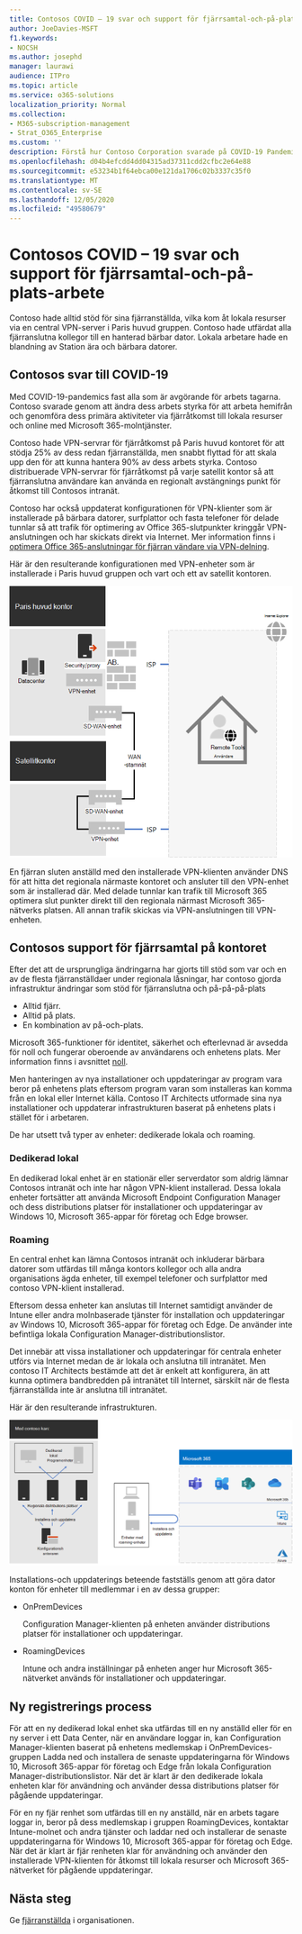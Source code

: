```yaml
---
title: Contosos COVID – 19 svar och support för fjärrsamtal-och-på-plats-arbete
author: JoeDavies-MSFT
f1.keywords:
- NOCSH
ms.author: josephd
manager: laurawi
audience: ITPro
ms.topic: article
ms.service: o365-solutions
localization_priority: Normal
ms.collection:
- M365-subscription-management
- Strat_O365_Enterprise
ms.custom: ''
description: Förstå hur Contoso Corporation svarade på COVID-19 Pandemic och har utvecklat sina program varu installationer och uppdatera infrastrukturen för fjärrsamtal.
ms.openlocfilehash: d04b4efcdd4dd04315ad37311cdd2cfbc2e64e88
ms.sourcegitcommit: e53234b1f64ebca00e121da1706c02b3337c35f0
ms.translationtype: MT
ms.contentlocale: sv-SE
ms.lasthandoff: 12/05/2020
ms.locfileid: "49580679"
---
```

# <a name="contosos-covid-19-response-and-support-for-remote-and-onsite-work"></a>Contosos COVID – 19 svar och support för fjärrsamtal-och-på-plats-arbete

Contoso hade alltid stöd för sina fjärranställda, vilka kom åt lokala resurser via en central VPN-server i Paris huvud gruppen. Contoso hade utfärdat alla fjärranslutna kollegor till en hanterad bärbar dator. Lokala arbetare hade en blandning av Station ära och bärbara datorer.

## <a name="contosos-response-to-covid-19"></a>Contosos svar till COVID-19

Med COVID-19-pandemics fast alla som är avgörande för arbets tagarna. Contoso svarade genom att ändra dess arbets styrka för att arbeta hemifrån och genomföra dess primära aktiviteter via fjärråtkomst till lokala resurser och online med Microsoft 365-molntjänster.

Contoso hade VPN-servrar för fjärråtkomst på Paris huvud kontoret för att stödja 25% av dess redan fjärranställda, men snabbt flyttad för att skala upp den för att kunna hantera 90% av dess arbets styrka. Contoso distribuerade VPN-servrar för fjärråtkomst på varje satellit kontor så att fjärranslutna användare kan använda en regionalt avstängnings punkt för åtkomst till Contosos intranät.

Contoso har också uppdaterat konfigurationen för VPN-klienter som är installerade på bärbara datorer, surfplattor och fasta telefoner för delade tunnlar så att trafik för optimering av Office 365-slutpunkter kringgår VPN-anslutningen och har skickats direkt via Internet. Mer information finns i [optimera Office 365-anslutningar för fjärran vändare via VPN-delning](../enterprise/microsoft-365-vpn-split-tunnel.md).

Här är den resulterande konfigurationen med VPN-enheter som är installerade i Paris huvud gruppen och vart och ett av satellit kontoren. 

![Contosos VPN-infrastruktur](../media/contoso-remote-onsite-work/contoso-vpn-infrastructure.png)

En fjärran sluten anställd med den installerade VPN-klienten använder DNS för att hitta det regionala närmaste kontoret och ansluter till den VPN-enhet som är installerad där. Med delade tunnlar kan trafik till Microsoft 365 optimera slut punkter direkt till den regionala närmast Microsoft 365-nätverks platsen. All annan trafik skickas via VPN-anslutningen till VPN-enheten.

## <a name="contosos-support-for-remote-and-onsite-work"></a>Contosos support för fjärrsamtal på kontoret

Efter det att de ursprungliga ändringarna har gjorts till stöd som var och en av de flesta fjärranställdaer under regionala låsningar, har contoso gjorda infrastruktur ändringar som stöd för fjärranslutna och på-på-på-plats

- Alltid fjärr.
- Alltid på plats.
- En kombination av på-och-plats.

Microsoft 365-funktioner för identitet, säkerhet och efterlevnad är avsedda för noll och fungerar oberoende av användarens och enhetens plats. Mer information finns i avsnittet [noll](https://www.microsoft.com/security/business/zero-trust).

Men hanteringen av nya installationer och uppdateringar av program vara beror på enhetens plats eftersom program varan som installeras kan komma från en lokal eller Internet källa. Contoso IT Architects utformade sina nya installationer och uppdaterar infrastrukturen baserat på enhetens plats i stället för i arbetaren.

De har utsett två typer av enheter: dedikerade lokala och roaming.

### <a name="dedicated-on-premises"></a>Dedikerad lokal

En dedikerad lokal enhet är en stationär eller serverdator som aldrig lämnar Contosos intranät och inte har någon VPN-klient installerad. Dessa lokala enheter fortsätter att använda Microsoft Endpoint Configuration Manager och dess distributions platser för installationer och uppdateringar av Windows 10, Microsoft 365-appar för företag och Edge browser.

### <a name="roaming"></a>Roaming

En central enhet kan lämna Contosos intranät och inkluderar bärbara datorer som utfärdas till många kontors kollegor och alla andra organisations ägda enheter, till exempel telefoner och surfplattor med contoso VPN-klient installerad. 

Eftersom dessa enheter kan anslutas till Internet samtidigt använder de Intune eller andra molnbaserade tjänster för installation och uppdateringar av Windows 10, Microsoft 365-appar för företag och Edge. De använder inte befintliga lokala Configuration Manager-distributionslistor.

Det innebär att vissa installationer och uppdateringar för centrala enheter utförs via Internet medan de är lokala och anslutna till intranätet. Men contoso IT Architects bestämde att det är enkelt att konfigurera, än att kunna optimera bandbredden på intranätet till Internet, särskilt när de flesta fjärranställda inte är anslutna till intranätet.

Här är den resulterande infrastrukturen.

![Organisationens installationer och uppdateringar](../media/contoso-remote-onsite-work/contoso-updates-infrastructure.png)

Installations-och uppdaterings beteende fastställs genom att göra dator konton för enheter till medlemmar i en av dessa grupper:

- OnPremDevices

  Configuration Manager-klienten på enheten använder distributions platser för installationer och uppdateringar.

- RoamingDevices

  Intune och andra inställningar på enheten anger hur Microsoft 365-nätverket används för installationer och uppdateringar.

## <a name="new-onboarding-process"></a>Ny registrerings process

För att en ny dedikerad lokal enhet ska utfärdas till en ny anställd eller för en ny server i ett Data Center, när en användare loggar in, kan Configuration Manager-klienten baserat på enhetens medlemskap i OnPremDevices-gruppen Ladda ned och installera de senaste uppdateringarna för Windows 10, Microsoft 365-appar för företag och Edge från lokala Configuration Manager-distributionslistor. När det är klart är den dedikerade lokala enheten klar för användning och använder dessa distributions platser för pågående uppdateringar.

För en ny fjär renhet som utfärdas till en ny anställd, när en arbets tagare loggar in, beror på dess medlemskap i gruppen RoamingDevices, kontaktar Intune-molnet och andra tjänster och laddar ned och installerar de senaste uppdateringarna för Windows 10, Microsoft 365-appar för företag och Edge. När det är klart är fjär renheten klar för användning och använder den installerade VPN-klienten för åtkomst till lokala resurser och Microsoft 365-nätverket för pågående uppdateringar.

## <a name="next-step"></a>Nästa steg

Ge [fjärranställda](empower-people-to-work-remotely.md) i organisationen.
